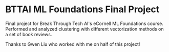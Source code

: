 # BTTAI ML Foundations Final Project
Final project for Break Through Tech AI's eCornell ML Foundations course.
Performed and analyzed clustering with different vectorization methods on a set of book reviews.

Thanks to Gwen Liu who worked with me on half of this project!
